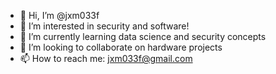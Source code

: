 - 👋 Hi, I’m @jxm033f
- 👀 I’m interested in security and software!
- 🌱 I’m currently learning data science and security concepts
- 💞️ I’m looking to collaborate on hardware projects
- 📫 How to reach me: jxm033f@gmail.com

<!---
jxm033f/jxm033f is a ✨ special ✨ repository because its `README.md` (this file) appears on your GitHub profile.
You can click the Preview link to take a look at your changes.
--->
